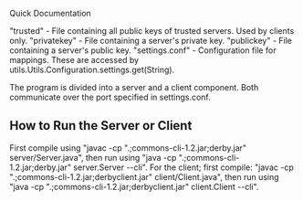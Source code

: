Quick Documentation

"trusted" - File containing all public keys of trusted servers. Used by clients only.
"privatekey" - File containing a server's private key.
"publickey" - File containing a server's public key.
"settings.conf" - Configuration file for mappings. These are accessed by utils.Utils.Configuration.settings.get(String).

The program is divided into a server and a client component. Both communicate over the port specified in settings.conf.

## How to Run the Server or Client ##

First compile using "javac -cp ".;commons-cli-1.2.jar;derby.jar" server/Server.java", then run using "java -cp ".;commons-cli-1.2.jar;derby.jar" server.Server --cli".
For the client; first compile: "javac -cp ".;commons-cli-1.2.jar;derbyclient.jar" client/Client.java", then run using "java -cp ".;commons-cli-1.2.jar;derbyclient.jar" client.Client --cli".